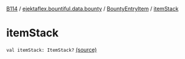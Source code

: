 [B114](../../index.md) / [ejektaflex.bountiful.data.bounty](../index.md) / [BountyEntryItem](index.md) / [itemStack](./item-stack.md)

# itemStack

`val itemStack: ItemStack?` [(source)](https://github.com/ejektaflex/Bountiful/tree/develop/src/main/kotlin/ejektaflex/bountiful/data/bounty/BountyEntryItem.kt#L24)